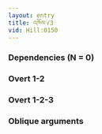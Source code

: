 ```yaml
---
layout: entry
title: འཁོལ་√3
vid: Hill:0150
---
```

### Dependencies (N = 0)


### Overt 1-2


### Overt 1-2-3


### Oblique arguments
